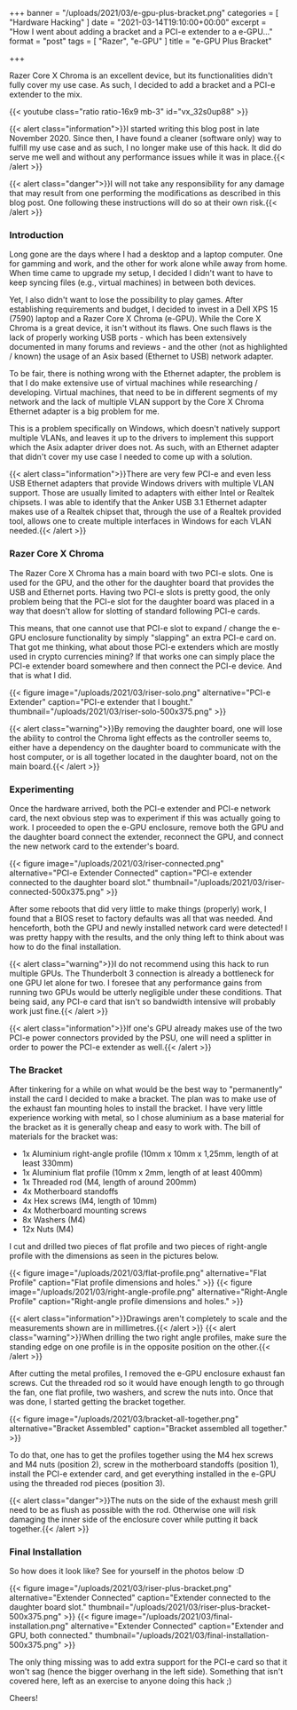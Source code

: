 +++
banner = "/uploads/2021/03/e-gpu-plus-bracket.png"
categories = [ "Hardware Hacking" ]
date = "2021-03-14T19:10:00+00:00"
excerpt = "How I went about adding a bracket and a PCI-e extender to a e-GPU..."
format = "post"
tags = [ "Razer", "e-GPU" ]
title = "e-GPU Plus Bracket"

+++

Razer Core X Chroma is an excellent device, but its functionalities didn't fully cover my use case. As such, I decided to add a bracket and a PCI-e extender to the mix.

<!--more-->

{{< youtube class="ratio ratio-16x9 mb-3" id="vx_32s0up88" >}}

{{< alert class="information">}}I started writing this blog post in late November 2020. Since then, I have found a cleaner (software only) way to fulfill my use case and as such, I no longer make use of this hack. It did do serve me well and without any performance issues while it was in place.{{< /alert >}}

{{< alert class="danger">}}I will not take any responsibility for any damage that may result from one performing the modifications as described in this blog post. One following these instructions will do so at their own risk.{{< /alert >}}

### Introduction

Long gone are the days where I had a desktop and a laptop computer. One for gamming and work, and the other for work alone while away from home. When time came to upgrade my setup, I decided I didn't want to have to keep syncing files (e.g., virtual machines) in between both devices.

Yet, I also didn't want to lose the possibility to play games. After establishing requirements and budget, I decided to invest in a Dell XPS 15 (7590) laptop and a Razer Core X Chroma (e-GPU). While the Core X Chroma is a great device, it isn't without its flaws. One such flaws is the lack of properly working USB ports - which has been extensively documented in many forums and reviews - and the other (not as highlighted / known) the usage of an Asix based (Ethernet to USB) network adapter.

To be fair, there is nothing wrong with the Ethernet adapter, the problem is that I do make extensive use of virtual machines while researching / developing. Virtual machines, that need to be in different segments of my network and the lack of multiple VLAN support by the Core X Chroma Ethernet adapter is a big problem for me.

This is a problem specifically on Windows, which doesn't natively support multiple VLANs, and leaves it up to the drivers to implement this support which the Asix adapter driver does not. As such, with an Ethernet adapter that didn't cover my use case I needed to come up with a solution.

{{< alert class="information">}}There are very few PCI-e and even less USB Ethernet adapters that provide Windows drivers with multiple VLAN support. Those are usually limited to adapters with either Intel or Realtek chipsets. I was able to identify that the Anker USB 3.1 Ethernet adapter makes use of a Realtek chipset that, through the use of a Realtek provided tool, allows one to create multiple interfaces in Windows for each VLAN needed.{{< /alert >}}

### Razer Core X Chroma

The Razer Core X Chroma has a main board with two PCI-e slots. One is used for the GPU, and the other for the daughter board that provides the USB and Ethernet ports. Having two PCI-e slots is pretty good, the only problem being that the PCI-e slot for the daughter board was placed in a way that doesn't allow for slotting of standard following PCI-e cards.

This means, that one cannot use that PCI-e slot to expand / change the e-GPU enclosure functionality by simply "slapping" an extra PCI-e card on. That got me thinking, what about those PCI-e extenders which are mostly used in crypto currencies mining? If that works one can simply place the PCI-e extender board somewhere and then connect the PCI-e device. And that is what I did.

{{< figure image="/uploads/2021/03/riser-solo.png" alternative="PCI-e Extender" caption="PCI-e extender that I bought." thumbnail="/uploads/2021/03/riser-solo-500x375.png" >}}

{{< alert class="warning">}}By removing the daughter board, one will lose the ability to control the Chroma light effects as the controller seems to, either have a dependency on the daughter board to communicate with the host computer, or is all together located in the daughter board, not on the main board.{{< /alert >}}

### Experimenting

Once the hardware arrived, both the PCI-e extender and PCI-e network card, the next obvious step was to experiment if this was actually going to work. I proceeded to open the e-GPU enclosure, remove both the GPU and the daughter board connect the extender, reconnect the GPU, and connect the new network card to the extender's board. 

{{< figure image="/uploads/2021/03/riser-connected.png" alternative="PCI-e Extender Connected" caption="PCI-e extender connected to the daughter board slot." thumbnail="/uploads/2021/03/riser-connected-500x375.png" >}}

After some reboots that did very little to make things (properly) work, I found that a BIOS reset to factory defaults was all that was needed. And henceforth, both the GPU and newly installed network card were detected! I was pretty happy with the results, and the only thing left to think about was how to do the final installation.

{{< alert class="warning">}}I do not recommend using this hack to run multiple GPUs. The Thunderbolt 3 connection is already a bottleneck for one GPU let alone for two. I foresee that any performance gains from running two GPUs would be utterly negligible under these conditions. That being said, any PCI-e card that isn't so bandwidth intensive will probably work just fine.{{< /alert >}}

{{< alert class="information">}}If one's GPU already makes use of the two PCI-e power connectors provided by the PSU, one will need a splitter in order to power the PCI-e extender as well.{{< /alert >}}

### The Bracket

After tinkering for a while on what would be the best way to "permanently" install the card I decided to make a bracket. The plan was to make use of the exhaust fan mounting holes to install the bracket. I have very little experience working with metal, so I chose aluminium as a base material for the bracket as it is generally cheap and easy to work with. The bill of materials for the bracket was:

- 1x Aluminium right-angle profile (10mm x 10mm x 1,25mm, length of at least 330mm)
- 1x Aluminium flat profile (10mm x 2mm, length of at least 400mm)
- 1x Threaded rod (M4, length of around 200mm)
- 4x Motherboard standoffs
- 4x Hex screws (M4, length of 10mm)
- 4x Motherboard mounting screws
- 8x Washers (M4)
- 12x Nuts (M4)

I cut and drilled two pieces of flat profile and two pieces of right-angle profile with the dimensions as seen in the pictures below.

{{< figure image="/uploads/2021/03/flat-profile.png" alternative="Flat Profile" caption="Flat profile dimensions and holes." >}}
{{< figure image="/uploads/2021/03/right-angle-profile.png" alternative="Right-Angle Profile" caption="Right-angle profile dimensions and holes." >}}

{{< alert class="information">}}Drawings aren't completely to scale and the measurements shown are in millimetres.{{< /alert >}}
{{< alert class="warning">}}When drilling the two right angle profiles, make sure the standing edge on one profile is in the opposite position on the other.{{< /alert >}}

After cutting the metal profiles, I removed the e-GPU enclosure exhaust fan screws. Cut the threaded rod so it would have enough length to go through the fan, one flat profile, two washers, and screw the nuts into. Once that was done, I started getting the bracket together.

{{< figure image="/uploads/2021/03/bracket-all-together.png" alternative="Bracket Assembled" caption="Bracket assembled all together." >}}

To do that, one has to get the profiles together using the M4 hex screws and M4 nuts (position 2), screw in the motherboard standoffs (position 1), install the PCI-e extender card, and get everything installed in the e-GPU using the threaded rod pieces (position 3).

{{< alert class="danger">}}The nuts on the side of the exhaust mesh grill need to be as flush as possible with the rod. Otherwise one will risk damaging the inner side of the enclosure cover while putting it back together.{{< /alert >}}

### Final Installation

So how does it look like? See for yourself in the photos below :D

{{< figure image="/uploads/2021/03/riser-plus-bracket.png" alternative="Extender Connected" caption="Extender connected to the daughter board slot." thumbnail="/uploads/2021/03/riser-plus-bracket-500x375.png" >}}
{{< figure image="/uploads/2021/03/final-installation.png" alternative="Extender Connected" caption="Extender and GPU, both connected." thumbnail="/uploads/2021/03/final-installation-500x375.png" >}}

The only thing missing was to add extra support for the PCI-e card so that it won't sag (hence the bigger overhang in the left side). Something that isn't covered here, left as an exercise to anyone doing this hack ;)

Cheers!